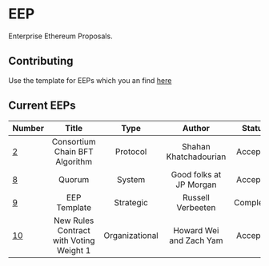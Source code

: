 # EEP


Enterprise Ethereum Proposals.


## Contributing

Use the template for EEPs which you an find [here](https://github.com/EntEth/EEPs/blob/master/Strategic/EEP9)

## Current EEPs

|Number	| Title	|Type | Author	| Status |
|-------|:-----:|:-----:|:-----:|:------:|
|[2](Protocol/EEP2.md)|Consortium Chain BFT Algorithm|Protocol|Shahan Khatchadourian|Accepted|
|[8](Systems/EEP8.md)|Quorum|System|Good folks at JP Morgan|Accepted|
|[9](Strategic/EEP9.md)|EEP Template|Strategic|Russell Verbeeten|Completed|
|[10](Organizational/EEP10.md)|New Rules Contract with Voting Weight 1|Organizational|Howard Wei and Zach Yam|Accepted|
